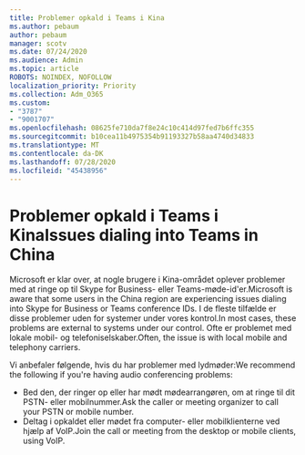 ```yaml
---
title: Problemer opkald i Teams i Kina
ms.author: pebaum
author: pebaum
manager: scotv
ms.date: 07/24/2020
ms.audience: Admin
ms.topic: article
ROBOTS: NOINDEX, NOFOLLOW
localization_priority: Priority
ms.collection: Adm_O365
ms.custom:
- "3787"
- "9001707"
ms.openlocfilehash: 08625fe710da7f8e24c10c414d97fed7b6ffc355
ms.sourcegitcommit: b10cea11b4975354b91193327b58aa4740d34833
ms.translationtype: MT
ms.contentlocale: da-DK
ms.lasthandoff: 07/28/2020
ms.locfileid: "45438956"
---
```

# <a name="issues-dialing-into-teams-in-china"></a><span data-ttu-id="149fd-102">Problemer opkald i Teams i Kina</span><span class="sxs-lookup"><span data-stu-id="149fd-102">Issues dialing into Teams in China</span></span>

<span data-ttu-id="149fd-103">Microsoft er klar over, at nogle brugere i Kina-området oplever problemer med at ringe op til Skype for Business- eller Teams-møde-id'er.</span><span class="sxs-lookup"><span data-stu-id="149fd-103">Microsoft is aware that some users in the China region are experiencing issues dialing into Skype for Business or Teams conference IDs.</span></span> <span data-ttu-id="149fd-104">I de fleste tilfælde er disse problemer uden for systemer under vores kontrol.</span><span class="sxs-lookup"><span data-stu-id="149fd-104">In most cases, these problems are external to systems under our control.</span></span> <span data-ttu-id="149fd-105">Ofte er problemet med lokale mobil- og telefoniselskaber.</span><span class="sxs-lookup"><span data-stu-id="149fd-105">Often, the issue is with local mobile and telephony carriers.</span></span>

<span data-ttu-id="149fd-106">Vi anbefaler følgende, hvis du har problemer med lydmøder:</span><span class="sxs-lookup"><span data-stu-id="149fd-106">We recommend the following if you're having audio conferencing problems:</span></span>

-   <span data-ttu-id="149fd-107">Bed den, der ringer op eller har mødt mødearrangøren, om at ringe til dit PSTN- eller mobilnummer.</span><span class="sxs-lookup"><span data-stu-id="149fd-107">Ask the caller or meeting organizer to call your PSTN or mobile number.</span></span>
-   <span data-ttu-id="149fd-108">Deltag i opkaldet eller mødet fra computer- eller mobilklienterne ved hjælp af VoIP.</span><span class="sxs-lookup"><span data-stu-id="149fd-108">Join the call or meeting from the desktop or mobile clients, using VoIP.</span></span>